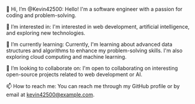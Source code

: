 👋 Hi, I’m @Kevin42500: Hello! I'm a software engineer with a passion for coding and problem-solving.

👀 I’m interested in: I'm interested in web development, artificial intelligence, and exploring new technologies.

🌱 I’m currently learning: Currently, I'm learning about advanced data structures and algorithms to enhance my problem-solving skills. I'm also exploring cloud computing and machine learning.

💞️ I’m looking to collaborate on: I'm open to collaborating on interesting open-source projects related to web development or AI.

📫 How to reach me: You can reach me through my GitHub profile or by email at kevin42500@example.com.
